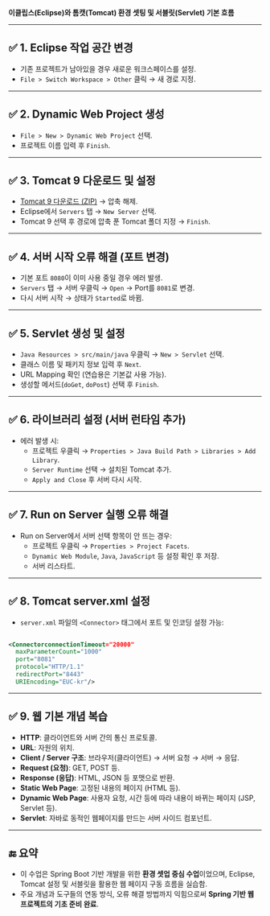 **이클립스(Eclipse)와 톰캣(Tomcat) 환경 셋팅 및 서블릿(Servlet) 기본 흐름**

---

## ✅ 1. **Eclipse 작업 공간 변경**

- 기존 프로젝트가 남아있을 경우 새로운 워크스페이스를 설정.
- `File > Switch Workspace > Other` 클릭 → 새 경로 지정.

---

## ✅ 2. **Dynamic Web Project 생성**

- `File > New > Dynamic Web Project` 선택.
- 프로젝트 이름 입력 후 `Finish`.

---

## ✅ 3. **Tomcat 9 다운로드 및 설정**

- [Tomcat 9 다운로드 (ZIP)](https://tomcat.apache.org/download-90.cgi) → 압축 해제.
- Eclipse에서 `Servers` 탭 → `New Server` 선택.
- Tomcat 9 선택 후 경로에 압축 푼 Tomcat 폴더 지정 → `Finish`.

---

## ✅ 4. **서버 시작 오류 해결 (포트 변경)**

- 기본 포트 `8080`이 이미 사용 중일 경우 에러 발생.
- `Servers` 탭 → 서버 우클릭 → `Open` → Port를 `8081`로 변경.
- 다시 서버 시작 → 상태가 `Started`로 바뀜.

---

## ✅ 5. **Servlet 생성 및 설정**

- `Java Resources > src/main/java` 우클릭 → `New > Servlet` 선택.
- 클래스 이름 및 패키지 정보 입력 후 `Next`.
- URL Mapping 확인 (연습용은 기본값 사용 가능).
- 생성할 메서드(`doGet`, `doPost`) 선택 후 `Finish`.

---

## ✅ 6. **라이브러리 설정 (서버 런타임 추가)**

- 에러 발생 시:
    - 프로젝트 우클릭 → `Properties > Java Build Path > Libraries > Add Library`.
    - `Server Runtime` 선택 → 설치된 Tomcat 추가.
    - `Apply and Close` 후 서버 다시 시작.

---

## ✅ 7. **Run on Server 실행 오류 해결**

- Run on Server에서 서버 선택 항목이 안 뜨는 경우:
    - 프로젝트 우클릭 → `Properties > Project Facets`.
    - `Dynamic Web Module`, `Java`, `JavaScript` 등 설정 확인 후 저장.
    - 서버 리스타트.

---

## ✅ 8. **Tomcat server.xml 설정**

- `server.xml` 파일의 `<Connector>` 태그에서 포트 및 인코딩 설정 가능:

```xml

<ConnectorconnectionTimeout="20000"
  maxParameterCount="1000"
  port="8081"
  protocol="HTTP/1.1"
  redirectPort="8443"
  URIEncoding="EUC-kr"/>

```

---

## ✅ 9. **웹 기본 개념 복습**

- **HTTP**: 클라이언트와 서버 간의 통신 프로토콜.
- **URL**: 자원의 위치.
- **Client / Server 구조**: 브라우저(클라이언트) → 서버 요청 → 서버 → 응답.
- **Request (요청)**: GET, POST 등.
- **Response (응답)**: HTML, JSON 등 포맷으로 반환.
- **Static Web Page**: 고정된 내용의 페이지 (HTML 등).
- **Dynamic Web Page**: 사용자 요청, 시간 등에 따라 내용이 바뀌는 페이지 (JSP, Servlet 등).
- **Servlet**: 자바로 동적인 웹페이지를 만드는 서버 사이드 컴포넌트.

---

## 🔚 요약

- 이 수업은 Spring Boot 기반 개발을 위한 **환경 셋업 중심 수업**이었으며, Eclipse, Tomcat 설정 및 서블릿을 활용한 웹 페이지 구동 흐름을 실습함.
- 주요 개념과 도구들의 연동 방식, 오류 해결 방법까지 익힘으로써 **Spring 기반 웹 프로젝트의 기초 준비 완료**.
